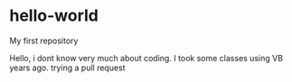 # hello-world
My first repository

Hello, i dont know very much about coding. I took some classes using VB years ago.
trying a pull request
